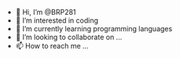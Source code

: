 - 👋 Hi, I’m @BRP281
- 👀 I’m interested in coding
- 🌱 I’m currently learning programming languages
- 💞️ I’m looking to collaborate on ...
- 📫 How to reach me ...

<!---
BRP281/BRP281 is a ✨ special ✨ repository because its `README.md` (this file) appears on your GitHub profile.
You can click the Preview link to take a look at your changes.
--->
